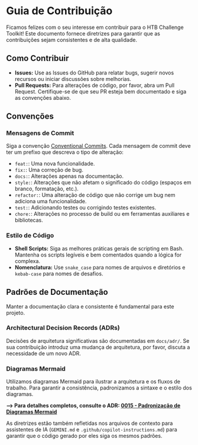 # Guia de Contribuição

Ficamos felizes com o seu interesse em contribuir para o HTB Challenge Toolkit! Este documento fornece diretrizes para garantir que as contribuições sejam consistentes e de alta qualidade.

## Como Contribuir

- **Issues:** Use as Issues do GitHub para relatar bugs, sugerir novos recursos ou iniciar discussões sobre melhorias.
- **Pull Requests:** Para alterações de código, por favor, abra um Pull Request. Certifique-se de que seu PR esteja bem documentado e siga as convenções abaixo.

## Convenções

### Mensagens de Commit

Siga a convenção [Conventional Commits](https://www.conventionalcommits.org/). Cada mensagem de commit deve ter um prefixo que descreva o tipo de alteração:

- `feat:`: Uma nova funcionalidade.
- `fix:`: Uma correção de bug.
- `docs:`: Alterações apenas na documentação.
- `style:`: Alterações que não afetam o significado do código (espaços em branco, formatação, etc.).
- `refactor:`: Uma alteração de código que não corrige um bug nem adiciona uma funcionalidade.
- `test:`: Adicionando testes ou corrigindo testes existentes.
- `chore:`: Alterações no processo de build ou em ferramentas auxiliares e bibliotecas.

### Estilo de Código

- **Shell Scripts:** Siga as melhores práticas gerais de scripting em Bash. Mantenha os scripts legíveis e bem comentados quando a lógica for complexa.
- **Nomenclatura:** Use `snake_case` para nomes de arquivos e diretórios e `kebab-case` para nomes de desafios.

## Padrões de Documentação

Manter a documentação clara e consistente é fundamental para este projeto.

### Architectural Decision Records (ADRs)

Decisões de arquitetura significativas são documentadas em `docs/adr/`. Se sua contribuição introduz uma mudança de arquitetura, por favor, discuta a necessidade de um novo ADR.

### Diagramas Mermaid

Utilizamos diagramas Mermaid para ilustrar a arquitetura e os fluxos de trabalho. Para garantir a consistência, padronizamos a sintaxe e o estilo dos diagramas.

**--> Para detalhes completos, consulte o ADR: [0015 - Padronização de Diagramas Mermaid](./docs/adr/0015-standardize-mermaid-diagrams.md)**

As diretrizes estão também refletidas nos arquivos de contexto para assistentes de IA (`GEMINI.md` e `.github/copilot-instructions.md`) para garantir que o código gerado por eles siga os mesmos padrões.
